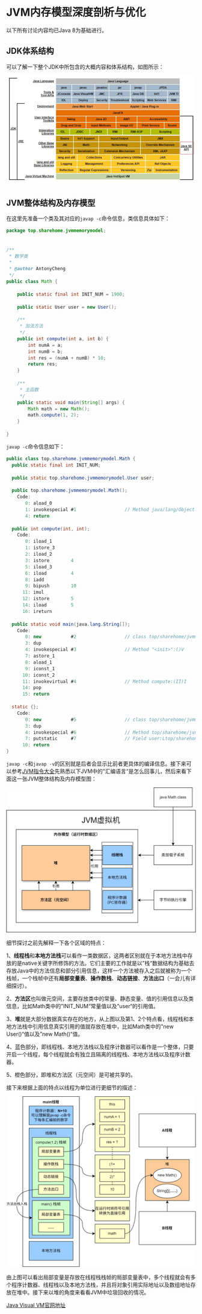 # JVM内存模型深度剖析与优化

以下所有讨论内容均已Java 8为基础进行。

## JDK体系结构

可以了解一下整个JDK中所包含的大概内容和体系结构，如图所示：

![image-20241125193602885](./assets/image-20241125193602885.png)

## JVM整体结构及内存模型

在这里先准备一个类及其对应的`javap -c`命令信息，类信息具体如下：

```java
package top.sharehome.jvmmemorymodel;


/**
 * 数学类
 *
 * @author AntonyCheng
 */
public class Math {

    public static final int INIT_NUM = 1900;

    public static User user = new User();

    /**
     * 加法方法
     */
    public int compute(int a, int b) {
        int numA = a;
        int numB = b;
        int res = (numA + numB) * 10;
        return res;
    }

    /**
     * 主函数
     */
    public static void main(String[] args) {
        Math math = new Math();
        math.compute(1, 2);
    }

}
```

`javap -c`命令信息如下：

```java
public class top.sharehome.jvmmemorymodel.Math {
  public static final int INIT_NUM;

  public static top.sharehome.jvmmemorymodel.User user;

  public top.sharehome.jvmmemorymodel.Math();
    Code:
       0: aload_0
       1: invokespecial #1                  // Method java/lang/Object."<init>":()V
       4: return

  public int compute(int, int);
    Code:
       0: iload_1
       1: istore_3
       2: iload_2
       3: istore        4
       5: iload_3
       6: iload         4
       8: iadd
       9: bipush        10
      11: imul
      12: istore        5
      14: iload         5
      16: ireturn

  public static void main(java.lang.String[]);
    Code:
       0: new           #2                  // class top/sharehome/jvmmemorymodel/Math
       3: dup
       4: invokespecial #3                  // Method "<init>":()V
       7: astore_1
       8: aload_1
       9: iconst_1
      10: iconst_2
      11: invokevirtual #4                  // Method compute:(II)I
      14: pop
      15: return

  static {};
    Code:
       0: new           #5                  // class top/sharehome/jvmmemorymodel/User
       3: dup
       4: invokespecial #6                  // Method top/sharehome/jvmmemorymodel/User."<init>":()V
       7: putstatic     #7                  // Field user:Ltop/sharehome/jvmmemorymodel/User;
      10: return
}
```

`javap -c`和`javap -v`的区别就是后者会显示比前者更具体的编译信息。接下来可以参考[JVM指令大全](./JVM指令大全.md)先熟悉以下JVM中的”汇编语言“是怎么回事儿，然后来看下面这一张JVM整体结构及内存模型图：

![JVM整体结构](./assets/JVM整体结构.jpg)

细节探讨之前先解释一下各个区域的特点：

1、**线程栈**和**本地方法栈**可以看作一类数据区，这两者区别就在于本地方法栈中存放的是native关键字所修饰的方法。它们主要的工作就是以”栈“数据结构为基础去存放Java中的方法信息和部分引用信息，这样一个方法被存入之后就被称为一个栈帧，一个栈帧中还有**局部变量表**、**操作数栈**、**动态链接**、**方法出口**（一会儿有详细探讨）。

2、**方法区**也叫做元空间，主要存放类中的常量、静态变量、值的引用信息以及类信息，比如Math类中的”INIT_NUM“常量值以及”user“的引用值。

3、**堆**就是大部分数据真实存在的地方，从上图以及第1、2个特点看，线程栈和本地方法栈中引用信息真实引用的值就存放在堆中，比如Math类中的”new User()“值以及”new Math()“值。

4、蓝色部分，即线程栈、本地方法栈以及程序计数器可以看作是一个整体，只要开启一个线程，每个线程就会有独立且隔离的线程栈、本地方法栈以及程序计数器。

5、橙色部分，即堆和方法区（元空间）是可被共享的。

接下来根据上面的特点以线程为单位进行更细节的描述：

![JVM线程模型结构](./assets/JVM线程模型结构.jpg)

由上图可以看出局部变量是存放在线程栈栈帧的局部变量表中，多个线程就会有多个程序计数器、线程栈以及本地方法栈，并且将对象引用实际地址以及数组地址存放在堆中。接下来以堆的角度来看看JVM中垃圾回收的情况。



[Java Visual VM官网地址](https://visualvm.github.io/index.html)
